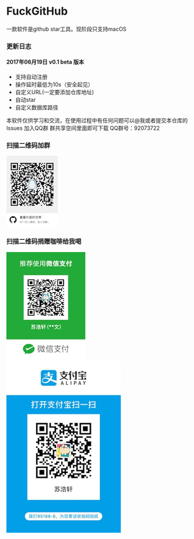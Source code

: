 # FuckGitHub

一款软件是github star工具。现阶段只支持macOS

### 更新日志
#### 2017年06月19日 v0.1 beta 版本
* 支持自动注册
* 操作延时最低为10s（安全起见）
* 自定义URL(一定要添加仓库地址)
* 自动star
* 自定义数据库路径

本软件仅供学习和交流，在使用过程中有任何问题可以@我或者提交本仓库的Issues
加入QQ群 群共享空间里面即可下载
QQ群号：92073722

### 扫描二维码加群
![](/images/qqgroup.jpg)
### 扫描二维码捐赠咖啡给我喝
![](/images/wx.jpg)
![](/images/zfb.jpg)

